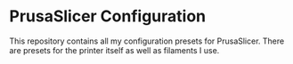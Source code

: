 # PrusaSlicer Configuration

This repository contains all my configuration presets for PrusaSlicer.
There are presets for the printer itself as well as filaments I use.
